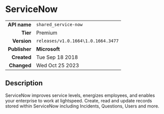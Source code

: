 # ServiceNow
| | |
|-:|-|
|**API name**|`shared_service-now`|
|**Tier**|Premium|
|**Version**|`releases/v1.0.1664\1.0.1664.3477`|
|**Publisher**|**Microsoft**|
|**Created**|Tue Sep 18 2018|
|**Changed**|Wed Oct 25 2023|

## Description
ServiceNow improves service levels, energizes employees, and enables your enterprise to work at lightspeed. Create, read and update records stored within ServiceNow including Incidents, Questions, Users and more.

